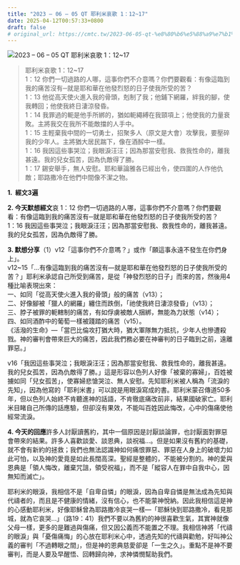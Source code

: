 ```yaml
---
title: "2023 – 06 – 05 QT 耶利米哀歌 1：12~17"
date: 2025-04-12T00:57:33+0800
draft: false
# original_url: https://cmtc.tw/2023-06-05-qt-%e8%80%b6%e5%88%a9%e7%b1%b3%e5%93%80%e6%ad%8c-1%ef%bc%9a1217
---
```


![2023 – 06 – 05 QT 耶利米哀歌 1：12~17](/images/qt.jpg  "2023 – 06 – 05 QT 耶利米哀歌 1：12~17")

> 耶利米哀歌 1：12~17  
> 1：12 你們一切過路的人哪，這事你們不介意嗎？你們要觀看：有像這臨到我的痛苦沒有─就是耶和華在他發烈怒的日子使我所受的苦？  
> 1：13 他從高天使火進入我的骨頭，剋制了我；他鋪下網羅，絆我的腳，使我轉回；他使我終日淒涼發昏。  
> 1：14 我罪過的軛是他手所綁的，猶如軛繩縛在我頸項上；他使我的力量衰敗。主將我交在我所不能敵擋的人手中。  
> 1：15 主輕棄我中間的一切勇士，招聚多人（原文是大會）攻擊我，要壓碎我的少年人。主將猶大居民踹下，像在酒醡中一樣。  
> 1：16 我因這些事哭泣；我眼淚汪汪；因為那當安慰我、救我性命的，離我甚遠。我的兒女孤苦，因為仇敵得了勝。  
> 1：17 錫安舉手，無人安慰。耶和華論雅各已經出令，使四圍的人作他仇敵；耶路撒冷在他們中間像不潔之物。

**1.  經文3遍**

**2. 今天默想經文**哀 1：12 你們一切過路的人哪，這事你們不介意嗎？你們要觀看：有像這臨到我的痛苦沒有─就是耶和華在他發烈怒的日子使我所受的苦？  
1：16 我因這些事哭泣；我眼淚汪汪；因為那當安慰我、救我性命的，離我甚遠。我的兒女孤苦，因為仇敵得了勝。

**3. 默想分享**（1）v12「這事你們不介意嗎？」或作「願這事永遠不發生在你們身上」。  
v12~15「…有像這臨到我的痛苦沒有—就是耶和華在他發烈怒的日子使我所受的苦？」耶利米承認自己所受到痛苦，是從「神發烈怒的日子」而來的苦，然後用4種比喻表現出來：  
一、如同「從高天使火進入我的骨頭」般的痛苦（v13）；  
二、好像腳被「獵人的網羅」纏住而跌倒，「祂使我終日淒涼發昏」（v13）；  
三、脖子被罪的軛轄制的痛苦，有如俘虜被敵人捆綁，無能為力狀態（v14）；  
四、如同酒酢中的葡萄一樣被踐踏的痛苦（v15）。  
《活潑的生命》—「當巴比倫攻打猶大時，猶大軍隊無力抵抗，少年人也慘遭殺戮。神的審判會帶來巨大的痛苦，因此我們務必要在神審判的日子臨到之前，遠離罪惡。」

v16「我因這些事哭泣；我眼淚汪汪；因為那當安慰我、救我性命的，離我甚遠。我的兒女孤苦，因為仇敵得了勝。」這是形容以色列人好像「被棄的寡婦」，百姓被擄如同「兒女孤苦」，使寡婦悲愴哭泣、無人安慰。先知耶利米被人稱為「流淚的先知」，因為他寫的「耶利米書」可以說是用眼淚寫成的書。耶利米蒙召傳道50多年，但以色列人始終不肯聽進神的話語，不肯徹底痛改前非，結果國破家亡。耶利米目睹自己所傳的話應驗，但卻沒有果效，不能叫百姓因此悔改，心中的傷痛使他經常流淚。

**4. 今天的回應**許多人討厭讀舊約，其中一個原因是討厭談論罪，也討厭面對罪惡會帶來的結果。許多人喜歡談愛、談恩典，談祝福…。但是如果沒有舊約的基礎，就不會有新約的拯救；我們也無法認識神如何痛恨罪惡、罪惡在人身上的破壞力如此可怕，以及神的愛竟是如此長闊高深。聖經是整體的，不能被分割的。神的愛與恩典是「領人悔改，離棄咒詛，領受祝福」，而不是「縱容人在罪中自我中心，因無知而滅亡」。

耶利米的眼淚，我相信不是「自卑自憐」的眼淚，因為自卑自憐是無法成為先知與代禱者的，而且是不健康的情緒，沒有信心，也不能蒙神悅納。因此我相信這是神的心感動耶利米，好像耶穌曾為耶路撒冷哀哭一樣—「耶穌快到耶路撒冷，看見那城，就為它哀哭…」（路19：41）我們不要以為舊約的神很喜歡生氣，其實神就像父母一樣，更多的是難過與傷痛，但又因公義而不能置之不理。我相信神將「代禱的眼淚」與「憂傷痛悔」的心放在耶利米心中，透過先知的代禱與勸勉，好叫神公義的審判「不過轉眼之間」，但是神的恩典慈愛卻是「一生之久」。重點不是神不要審判，而是人要及早醒悟、回轉歸向神，求神憐憫幫助我們。